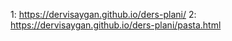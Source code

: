1: https://dervisaygan.github.io/ders-plani/
2: https://dervisaygan.github.io/ders-plani/pasta.html
